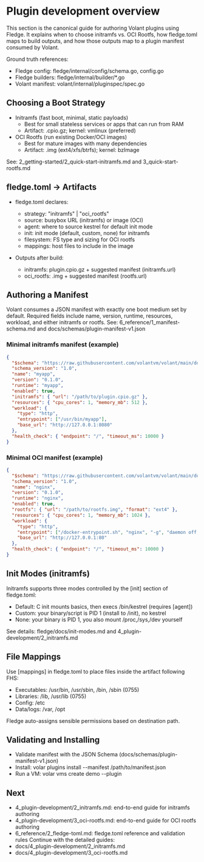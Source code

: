  # Plugin development overview

 This section is the canonical guide for authoring Volant plugins using Fledge.
 It explains when to choose initramfs vs. OCI Rootfs, how fledge.toml maps to build outputs, and how those outputs map to a plugin manifest consumed by Volant.

 Ground truth references:
 - Fledge config: fledge/internal/config/schema.go, config.go
 - Fledge builders: fledge/internal/builder/*.go
 - Volant manifest: volant/internal/pluginspec/spec.go

 ## Choosing a Boot Strategy

 - Initramfs (fast boot, minimal, static payloads)
   - Best for small stateless services or apps that can run from RAM
   - Artifact: .cpio.gz; kernel: vmlinux (preferred)
 - OCI Rootfs (run existing Docker/OCI images)
   - Best for mature images with many dependencies
   - Artifact: .img (ext4/xfs/btrfs); kernel: bzImage

 See: 2_getting-started/2_quick-start-initramfs.md and 3_quick-start-rootfs.md

 ## fledge.toml → Artifacts

 - fledge.toml declares:
   - strategy: "initramfs" | "oci_rootfs"
   - source: busybox URL (initramfs) or image (OCI)
   - agent: where to source kestrel for default init mode
   - init: init mode (default, custom, none) for initramfs
   - filesystem: FS type and sizing for OCI rootfs
   - mappings: host files to include in the image

 - Outputs after build:
   - initramfs: plugin.cpio.gz + suggested manifest (initramfs.url)
   - oci_rootfs: <name>.img + suggested manifest (rootfs.url)

 ## Authoring a Manifest

 Volant consumes a JSON manifest with exactly one boot medium set by default.
 Required fields include name, version, runtime, resources, workload, and either initramfs or rootfs.
 See: 6_reference/1_manifest-schema.md and docs/schemas/plugin-manifest-v1.json

 ### Minimal initramfs manifest (example)
 ```json
 {
   "$schema": "https://raw.githubusercontent.com/volantvm/volant/main/docs/schemas/plugin-manifest-v1.json",
   "schema_version": "1.0",
   "name": "myapp",
   "version": "0.1.0",
   "runtime": "myapp",
   "enabled": true,
   "initramfs": { "url": "/path/to/plugin.cpio.gz" },
   "resources": { "cpu_cores": 1, "memory_mb": 512 },
   "workload": {
     "type": "http",
     "entrypoint": ["/usr/bin/myapp"],
     "base_url": "http://127.0.0.1:8080"
   },
   "health_check": { "endpoint": "/", "timeout_ms": 10000 }
 }
 ```
 
 ### Minimal OCI manifest (example)
 ```json
 {
   "$schema": "https://raw.githubusercontent.com/volantvm/volant/main/docs/schemas/plugin-manifest-v1.json",
   "schema_version": "1.0",
   "name": "nginx",
   "version": "0.1.0",
   "runtime": "nginx",
   "enabled": true,
   "rootfs": { "url": "/path/to/rootfs.img", "format": "ext4" },
   "resources": { "cpu_cores": 1, "memory_mb": 1024 },
   "workload": {
     "type": "http",
     "entrypoint": ["/docker-entrypoint.sh", "nginx", "-g", "daemon off;"],
     "base_url": "http://127.0.0.1:80"
   },
   "health_check": { "endpoint": "/", "timeout_ms": 10000 }
 }
 ```

 ## Init Modes (initramfs)

 Initramfs supports three modes controlled by the [init] section of fledge.toml:
 - Default: C init mounts basics, then execs /bin/kestrel (requires [agent])
 - Custom: your binary/script is PID 1 (install to /init), no kestrel
 - None: your binary is PID 1, you also mount /proc,/sys,/dev yourself

 See details: fledge/docs/init-modes.md and 4_plugin-development/2_initramfs.md

 ## File Mappings

 Use [mappings] in fledge.toml to place files inside the artifact following FHS:
 - Executables: /usr/bin, /usr/sbin, /bin, /sbin (0755)
 - Libraries: /lib, /usr/lib (0755)
 - Config: /etc
 - Data/logs: /var, /opt

 Fledge auto-assigns sensible permissions based on destination path.

 ## Validating and Installing

 - Validate manifest with the JSON Schema (docs/schemas/plugin-manifest-v1.json)
 - Install: volar plugins install --manifest /path/to/manifest.json
 - Run a VM: volar vms create demo --plugin <name>

 ## Next

 - 4_plugin-development/2_initramfs.md: end-to-end guide for initramfs authoring
 - 4_plugin-development/3_oci-rootfs.md: end-to-end guide for OCI rootfs authoring
 - 6_reference/2_fledge-toml.md: fledge.toml reference and validation rules
Continue with the detailed guides:
- docs/4_plugin-development/2_initramfs.md
- docs/4_plugin-development/3_oci-rootfs.md
